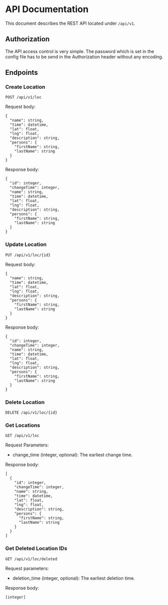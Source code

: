 # API Documentation

This document describes the REST API located under `/api/v1`.

## Authorization

The API access control is very simple. The password which is set in the config file has to be send in the Authorization header without any encoding.

## Endpoints

### Create Location

    POST /api/v1/loc

Request body:

    {
      "name": string,
      "time": datetime,
      "lat": float,
      "lng": float,
      "description": string,
      "persons": {
        "firstName": string,
        "lastName": string
      }
    }

Response body:

    {
      "id": integer,
      "changeTime": integer,
      "name": string,
      "time": datetime,
      "lat": float,
      "lng": float,
      "description": string,
      "persons": {
        "firstName": string,
        "lastName": string
      }
    }

### Update Location

    PUT /api/v1/loc/{id}

Request body:

    {
      "name": string,
      "time": datetime,
      "lat": float,
      "lng": float,
      "description": string,
      "persons": {
        "firstName": string,
        "lastName": string
      }
    }

Response body:

    {
      "id": integer,
      "changeTime": integer,
      "name": string,
      "time": datetime,
      "lat": float,
      "lng": float,
      "description": string,
      "persons": {
        "firstName": string,
        "lastName": string
      }
    }

### Delete Location

    DELETE /api/v1/loc/{id}

### Get Locations

    GET /api/v1/loc

Request Parameters:

- change_time (integer, optional): The earliest change time. 

Response body:

    [
      {
        "id": integer,
        "changeTime": integer,
        "name": string,
        "time": datetime,
        "lat": float,
        "lng": float,
        "description": string,
        "persons": {
          "firstName": string,
          "lastName": string
        }
      }
    ]

### Get Deleted Location IDs

    GET /api/v1/loc/deleted

Request parameters:

- deletion_time (integer, optional): The earliest deletion time.

Response body:

    [integer]
